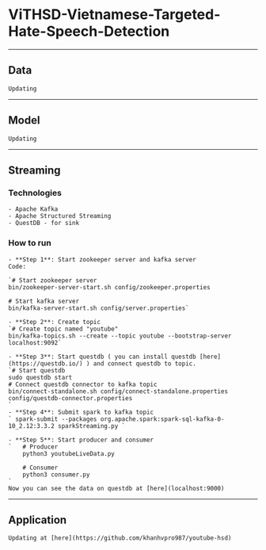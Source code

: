 # ViTHSD-Vietnamese-Targeted-Hate-Speech-Detection
---
## Data
    Updating
---
## Model
    Updating
---
## Streaming
### Technologies
    - Apache Kafka
    - Apache Structured Streaming
    - QuestDB - for sink
### How to run
    - **Step 1**: Start zookeeper server and kafka server
    Code:
    
    `# Start zookeeper server
    bin/zookeeper-server-start.sh config/zookeeper.properties
    
    # Start kafka server
    bin/kafka-server-start.sh config/server.properties`

    - **Step 2**: Create topic
    `# Create topic named "youtube" 
    bin/kafka-topics.sh --create --topic youtube --bootstrap-server localhost:9092`

    - **Step 3**: Start questdb ( you can install questdb [here](https://questdb.io/) ) and connect questdb to topic.
    `# Start questdb
    sudo questdb start
    # Connect questdb connector to kafka topic 
    bin/connect-standalone.sh config/connect-standalone.properties config/questdb-connector.properties
    `
    - **Step 4**: Submit spark to kafka topic
    ` spark-submit --packages org.apache.spark:spark-sql-kafka-0-10_2.12:3.3.2 sparkStreaming.py `

    - **Step 5**: Start producer and consumer
    `   # Producer
        python3 youtubeLiveData.py

        # Consumer
        python3 consumer.py
    `
    Now you can see the data on questdb at [here](localhost:9000)
---
## Application
    Updating at [here](https://github.com/khanhvpro987/youtube-hsd)